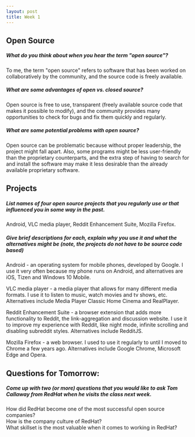 ```yaml
---
layout: post
title: Week 1
---
```


Open Source
-----------
##### What do you think about when you hear the term "open source"? 
To me, the term "open source" refers to software that has been worked on collaboratively by the community, and the source code is freely available.  

##### What are some advantages of open vs. closed source?
Open source is free to use, transparent (freely available source code that makes it possible to modify), and the community provides many opportunities to check for bugs and fix them quickly and regularly.

##### What are some potential problems with open source?
Open source can be problematic because without proper leadership, the project might fall apart. Also, some programs might be less user-friendly than the proprietary counterparts, and the extra step of having to search for and install the software may make it less desirable than the already available proprietary software.

Projects
--------
##### List names of four open source projects that you regularly use or that influenced you in some way in the past.
Android, VLC media player, Reddit Enhancement Suite, Mozilla Firefox.

##### Give brief descriptions for each, explain why you use it and what the alternatives might be (note, the projects do not have to be source code based)
Android - an operating system for mobile phones, developed by Google. I use it very often because my phone runs on Android, and alternatives are iOS, Tizen and Windows 10 Mobile.  

VLC media player - a media player that allows for many different media formats. I use it to listen to music, watch movies and tv shows, etc. Alternatives include Media Player Classic Home Cinema and RealPlayer.  

Reddit Enhancement Suite - a browser extension that adds more functionality to Reddit, the link-aggregation and discussion website. I use it to improve my experience with Reddit, like night mode, infinite scrolling and disabling subreddit styles. Alternatives include RedditJS.  

Mozilla Firefox - a web browser. I used to use it regularly to until I moved to Chrome a few years ago. Alternatives include Google Chrome, Microsoft Edge and Opera.

Questions for Tomorrow:
-----------------------
##### Come up with two (or more) questions that you would like to ask Tom Callaway from RedHat when he visits the class next week.
How did RedHat become one of the most successful open source companies?  
How is the company culture of RedHat?  
What skillset is the most valuable when it comes to working in RedHat?  
